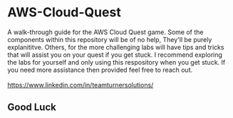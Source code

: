 # AWS-Cloud-Quest
A walk-through guide for the AWS Cloud Quest game.
Some of the components within this repository will be of no help, They'll be purely explanititve. Others, for the more challenging labs will have tips and tricks that will assist you on your quest if you get stuck.
I recommend exploring the labs for yourself and only using this respository when you get stuck. If you need more assistance then provided feel free to reach out. 
<br>
<br>https://www.linkedin.com/in/teamturnersolutions/
## Good Luck
